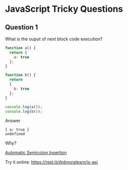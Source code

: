 # JavaScript Tricky Questions

## Question 1

What is the ouput of next block code execution?

```js
function a() {
  return { 
    a: true 
  };
}

function b() {
  return 
  { 
    b: true 
  };
}

console.log(a());
console.log(b());
```

Answer
```
{ a: true }
undefined
```

Why?

[Automatic Semicolon Insertion](https://developer.mozilla.org/en-US/docs/Web/JavaScript/Reference/Lexical_grammar#Automatic_semicolon_insertion)

Try it online: https://repl.it/@dmoralesm/js-asi